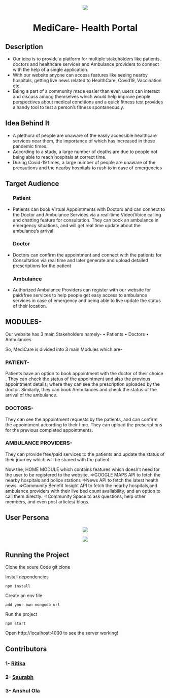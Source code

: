 
<p align="center">
  <img src="https://user-images.githubusercontent.com/58622363/137137666-9886154d-579d-40c7-9d14-c0df99f2ad54.png" />
</p>

<h1 align="center">
  <b><large> MediCare- Health Portal</b></large>
</h1>

## Description

<ul>
  <li>Our idea is to provide a platform for multiple
stakeholders like patients, doctors and healthcare
services and Ambulance providers to connect with
the help of a single application.</li>
  <li>With our website anyone can access features like seeing nearby
hospitals, getting live news related to HealthCare,
Covid19, Vaccination etc. 
</li>
  <li>Being a part of a community made easier than ever, users can interact
and discuss among themselves which would help
improve people perspectives about medical
conditions and a quick fitness test provides a handy
tool to test a person’s fitness spontaneously.</li>
</ul> 

## Idea Behind It

<ul>
  <li>A plethora of people are unaware of the easily accessible
healthcare services near them, the importance of which
has increased in these pandemic times.
</li>
  <li>According to a study, a large number of deaths are due to
people not being able to reach hospitals at correct time.</li>
  <li>During Covid-19 times, a large number of people are
unaware of the precautions and the nearby hospitals to
rush to in case of emergencies</li>
</ul> 

## Target Audience

<ul>
  
  ### Patient 
  <li>Patients can book Virtual Appointments
with Doctors and can connect to the
Doctor and Ambulance Services via a
real-time Video/Voice calling and
chatting feature for consultation. They
can book an ambulance in emergency
situations, and will get real time update
about the ambulance’s arrival</li>
  
  ### Doctor 
  <li>Doctors can confirm the
appointment and connect
with the patients for
Consultation via real time
and later generate and
upload detailed prescriptions
for the patient</li>
  
  ### Ambulance
  <li>Authorized Ambulance
Providers can register with our
website for paid/free services
to help people get easy access
to ambulance services in case
of emergency and being able
to live update the status of
their location.</li>
</ul> 

## MODULES-

Our website has 3 main Stakeholders namely-
•	Patients
•	Doctors
•	Ambulances

So, MediCare is divided into 3 main Modules which are-

### PATIENT-
Patients have an option to book appointment with the doctor of their choice . They can check the status of the appointment and also the previous appointment details, where they can see the prescription uploaded by the doctor. 
Similarly, they can book Ambulances and check the status of the arrival of the ambulance.


### DOCTORS-
They can see the appointment requests by the patients, and can confirm the appointment according to their time.
They can upload the prescriptions for the previous completed appointments.


### AMBULANCE PROVIDERS-
They can provide free/paid services to the patients and update the status of their journey which will be shared with the patient.


Now the, HOME MODULE which contains features which doesn’t need for the user to be registered to the website.
=>GOOGLE MAPS API to fetch the nearby hospitals and police stations
=>News API to fetch the latest health news.
=>Community Benefit Insight API to fetch the nearby hospitals,and ambulance providers with their live bed count availability, and  an option to call them directly.
=>Community Space to ask questions, help other members, and even post articles/ blogs.



## User Persona

<p align="center">
  <img src="https://user-images.githubusercontent.com/58622363/137139068-e03231db-1258-4e83-b097-f5f0b265bc74.png" />
</p>

<p align="center">
  <img src="https://user-images.githubusercontent.com/58622363/137139284-9ab47386-025f-4df0-86e8-86adca4acdc3.png" />
</p>

## Running the Project

Clone the soure Code
    git clone <url>
  
Install dependencies
  
    npm install
  
Create an env file
  
    add your own mongodb url
 
Run the project 
  
    npm start

 Open http://localhost:4000 to see the server working!

## Contributors

### 1- [Ritika](https://github.com/ritikaxx)
### 2- [Saurabh](https://github.com/baazis)
### 3- Anshul Ola




